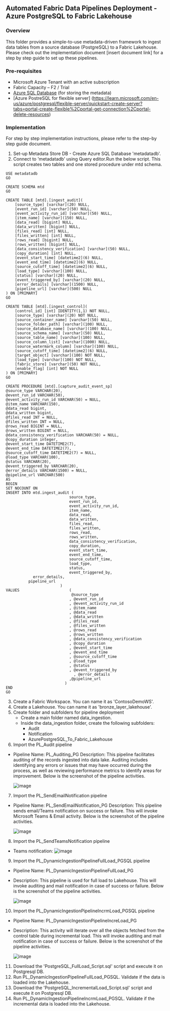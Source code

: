 
## Automated Fabric Data Pipelines Deployment - Azure PostgreSQL to Fabric Lakehouse

### Overview
This folder provides a simple-to-use metadata-driven framework to ingest data tables from a source database (PostgreSQL) to a Fabric Lakehouse. Please check out the implementation document [insert document link] for a step by step guide to set up these pipelines.

### Pre-requisites
- Microsoft Azure Tenant with an active subscription 
- Fabric Capacity – F2 / Trial
- [Azure SQL Database](https://learn.microsoft.com/en-us/training/modules/provision-azure-sql-db/3-create-your-database) (for storing the metadata)
- [Azure PostreSQL for flexible server] (https://learn.microsoft.com/en-us/azure/postgresql/flexible-server/quickstart-create-server?tabs=portal-create-flexible%2Cportal-get-connection%2Cportal-delete-resources)

### Implementation
For step by step implementation instructions, please refer to the step-by step guide document.
1. Set-up Metadata Store DB - Create Azure SQL Database 'metadatadb'.
2. Connect to 'metadatadb' using Query editor.Run the below script. This script creates two tables and one stored procedure under mtd schema.
```
USE metadatadb
GO

CREATE SCHEMA mtd
GO

CREATE TABLE [mtd].[ingest_audit](
	[source_type] [varchar](20) NULL,
	[event_run_id] [varchar](50) NULL,
	[event_activity_run_id] [varchar](50) NULL,
	[item_name] [varchar](150) NULL,
	[data_read] [bigint] NULL,
	[data_written] [bigint] NULL,
	[files_read] [int] NULL,
	[files_written] [int] NULL,
	[rows_read] [bigint] NULL,
	[rows_written] [bigint] NULL,
	[data_consistency_verification] [varchar](50) NULL,
	[copy_duration] [int] NULL,
	[event_start_time] [datetime2](6) NULL,
	[event_end_time] [datetime2](6) NULL,
	[source_cutoff_time] [datetime2](6) NULL,
	[load_type] [varchar](100) NULL,
	[status] [varchar](20) NULL,
	[event_triggered_by] [varchar](20) NULL,
	[error_details] [varchar](1500) NULL,
	[pipeline_url] [varchar](500) NULL
) ON [PRIMARY]
GO

CREATE TABLE [mtd].[ingest_control](
	[control_id] [int] IDENTITY(1,1) NOT NULL,
	[source_type] [varchar](20) NOT NULL,
	[source_container_name] [varchar](50) NULL,
	[source_folder_path] [varchar](100) NULL,
	[source_database_name] [varchar](100) NULL,
	[source_schema_name] [varchar](50) NULL,
	[source_table_name] [varchar](100) NULL,
	[source_column_list] [varchar](1000) NULL,
	[source_watermark_column] [varchar](100) NULL,
	[source_cutoff_time] [datetime2](6) NULL,
	[target_object] [varchar](100) NOT NULL,
	[load_type] [varchar](100) NOT NULL,
	[fabric_store] [varchar](50) NOT NULL,
	[enable_flag] [int] NOT NULL
) ON [PRIMARY]
GO

CREATE PROCEDURE [mtd].[capture_audit_event_sp] 
@source_type VARCHAR(20),
@event_run_id VARCHAR(50),
@event_activity_run_id VARCHAR(50) = NULL,
@item_name VARCHAR(150),
@data_read bigint,
@data_written bigint,
@files_read INT = NULL,
@files_written INT = NULL,
@rows_read BIGINT = NULL,
@rows_written BIGINT = NULL,
@data_consistency_verification VARCHAR(50) = NULL,
@copy_duration integer,
@event_start_time DATETIME2(7),
@event_end_time DATETIME2(7),
@source_cutoff_time DATETIME2(7) = NULL,
@load_type VARCHAR(100),
@status VARCHAR(20),
@event_triggered_by VARCHAR(20),
@error_details VARCHAR(1500) = NULL,
@pipeline_url VARCHAR(500)
AS
BEGIN
SET NOCOUNT ON
INSERT INTO mtd.ingest_audit (
                            source_type,
                            event_run_id,
                            event_activity_run_id,
                            item_name,
                            data_read,
                            data_written,
                            files_read,
                            files_written,
                            rows_read,
                            rows_written,
                            data_consistency_verification,
                            copy_duration,
                            event_start_time,
                            event_end_time,
                            source_cutoff_time,
                            load_type,
                            status,
                            event_triggered_by,
			error_details,
          pipeline_url
                        )
VALUES                      (
                             @source_type
                            , @event_run_id
                            , @event_activity_run_id
                            , @item_name
                            , @data_read
                            , @data_written
                            , @files_read
                            , @files_written
                            , @rows_read
                            , @rows_written
                            , @data_consistency_verification
                            , @copy_duration
                            , @event_start_time
                            , @event_end_time
                            , @source_cutoff_time
                            , @load_type
                            , @status
                            , @event_triggered_by
			                  , @error_details
                            ,@pipeline_url
                          )
END
GO
```

3. Create a Fabric Workspace. You can name it as 'ContosoDemoWS'.
4. Create a Lakehouse. You can name it as 'bronze_layer_lakehouse'.
5. Create folder and subfolders for pipeline deployment
    - Create a main folder named data_ingestion. 
    - Inside the data_ingestion folder, create the following subfolders: 
        - Audit  
        - Notification  
        - AzurePostgreSQL_To_Fabric_Lakehouse
6. Import the PL_Audit pipeline
- Pipeline Name: PL_Auditing_PG
	Description: This pipeline facilitates auditing of the records ingested into data lake. Auditing includes identifying any errors or issues that may have occurred during the process, as well as reviewing performance metrics to identify areas for improvement. Below is the screenshot of the pipeline activities.


    ![image](./images/PGToFabric6.png)
7. Import the PL_SendEmailNotification pipeline
- Pipeline Name: PL_SendEmailNotification_PG
   Description: This pipeline sends email/Teams notification on success or failure. This will invoke Microsoft Teams & Email activity. Below is the screenshot of the pipeline activities.


    ![image](./images/PGToFabric7.png)
8. Import the PL_SendTeamsNotification pipeline
- Teams notification:
![image](./images/PGToFabric8.png)
9. Import the PL_DynamicIngestionPipelineFullLoad_PGSQL pipeline
- Pipeline Name: PL_DynamicIngestionPipelineFullLoad_PG
- Description: This pipeline is used for full load to Lakehouse. This will invoke auditing and mail notification in case of success or failure. Below is the screenshot of the pipeline activities.

    ![image](./images/PGToFabric4.png)
10. Import the PL_DynamicIngestionPipelineIncrmLoad_PGSQL pipeline
- Pipeline Name: PL_DynamicIngestionPipelineIncreLoad_PG
- Description: This activity will iterate over all the objects fetched from the control table during incremental load. This will invoke auditing and mail notification in case of success or failure. Below is the screenshot of the pipeline activities.

    ![image](./images/PGToFabric5.png)

11. Download the 'PostgreSQL_FullLoad_Script.sql' script and execute it on Postgresql DB.
12. Run PL_DynamicIngestionPipelineFullLoad_PGSQL. Validate if the data is loaded into the Lakehouse.
13. Download the 'PostgreSQL_IncrementalLoad_Script.sql' script and execute it on Postgresql DB.
14. Run PL_DynamicIngestionPipelineIncrmLoad_PGSQL. Validate if the incremental data is loaded into the Lakehouse.

